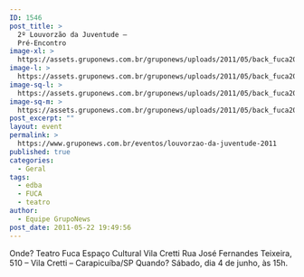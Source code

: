 ```yaml
---
ID: 1546
post_title: >
  2º Louvorzão da Juventude –
  Pré-Encontro
image-xl: >
  https://assets.gruponews.com.br/gruponews/uploads/2011/05/back_fuca2011.jpg
image-l: >
  https://assets.gruponews.com.br/gruponews/uploads/2011/05/back_fuca2011.jpg
image-sq-l: >
  https://assets.gruponews.com.br/gruponews/uploads/2011/05/back_fuca2011.jpg
image-sq-m: >
  https://assets.gruponews.com.br/gruponews/uploads/2011/05/back_fuca2011-720x300.jpg
post_excerpt: ""
layout: event
permalink: >
  https://www.gruponews.com.br/eventos/louvorzao-da-juventude-2011
published: true
categories:
  - Geral
tags:
  - edba
  - FUCA
  - teatro
author:
  - Equipe GrupoNews
post_date: 2011-05-22 19:49:56
---
```

Onde? Teatro Fuca Espaço Cultural Vila Cretti Rua José Fernandes Teixeira, 510 – Vila Cretti – Carapicuíba/SP Quando? Sábado, dia 4 de junho, às 15h.